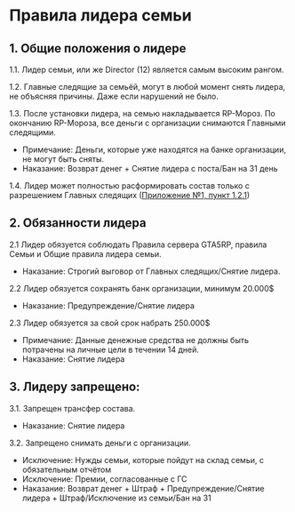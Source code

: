 # Правила лидера семьи
## 1. Общие положения о лидере
1.1. Лидер семьи, или же Director (12) является самым высоким рангом. 

1.2. Главные следящие за семьёй, могут в любой момент снять лидера, не объясняя причины. Даже если нарушений не было.

1.3. После установки лидера, на семью накладывается RP-Мороз. По окончанию RP-Мороза, все деньги с организации снимаются Главными следящими.
  + Примечание: Деньги, которые уже находятся на банке организации, не могут быть сняты. 
  + Наказание: Возврат денег + Снятие лидера с поста/Бан на 31 день

1.4. Лидер может полностью расформировать состав только с разрешением Главных следящих ([Приложение №1, пункт 1.2.1](https://github.com/AlgorithmLX/MoneyDB/blob/main/rules/main_rules.md#1-%D0%B3%D0%BB%D0%B0%D0%B2%D0%BD%D1%8B%D0%B5-%D1%81%D0%BB%D0%B5%D0%B4%D1%8F%D1%89%D0%B8%D0%B5-%D1%81%D0%B5%D0%BC%D1%8C%D0%B8))

## 2. Обязанности лидера

2.1 Лидер обязуется соблюдать Правила сервера GTA5RP, правила Семьи и Общие правила лидера семьи.
  + Наказание: Строгий выговор от Главных следящих/Снятие лидера.

2.2 Лидер обязуется сохранять банк организации, минимум 20.000$
  + Наказание: Предупреждение/Снятие лидера

2.3 Лидер обязуется за свой срок набрать 250.000$
  + Примечание: Данные денежные средства не должны быть потрачены на личные цели в течении 14 дней.
  + Наказание: Снятие лидера

## 3. Лидеру запрещено:

3.1. Запрещен трансфер состава.
  + Наказание: Снятие лидера

3.2. Запрещено снимать деньги с организации.
  + Исключение: Нужды семьи, которые пойдут на склад семьи, с обязательным отчётом
  + Исключение: Премии, согласованные с ГС
  + Наказание: Возврат денег + Штраф + Предупреждение/Снятие лидера + Штраф/Исключение из семьи/Бан на 31
